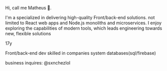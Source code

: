 Hi, call me Matheus 👋.

I'm a specialized in delivering high-quality Front/back-end solutions. not limited to React web apps and Node.js monoliths and microservices. I enjoy exploring the capabilities of modern tools, which leads engineering towards new, flexible solutions

17y 

Front/back-end dev
skilled in companies system 
databases(sql/firebase) 
 
business inquires: @sxnchezlol

<!---
notsanchez/notsanchez is a ✨ special ✨ repository because its `README.md` (this file) appears on your GitHub profile.
You can click the Preview link to take a look at your changes.
--->
